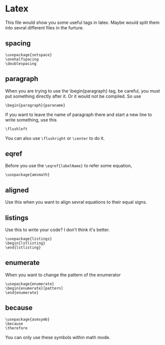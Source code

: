 # Latex
This file would show you some useful tags in latex. Maybe would split them into sevral different files in the furture.

## spacing
	\usepackage{setspace}
	\onehalfspacing
	\doublespacing
  
## paragraph
When you are trying to use the \begin{paragraph} tag, be careful, you must put something directly after it.
Or it would not be compiled. So use

	\begin{paragraph}{paraname}
  
If you want to leave the name of paragraph there and start a new line to write something, use this

	\flushleft
  
You can also use `\flushright` or `\center` to do it.

## eqref
Before you use the `\eqref{labelName}` to refer some equation,

	\usepackage{amsmath}

## aligned
Use this when you want to align sevral equations to their equal signs.

## listings
Use this to write your code? I don't think it's better.
  
	\usepackage{listings}
	\begin{lstlisting}
	\end{lstlisting}

## enumerate
When you want to change the pattern of the enumerator

	\usepackage{enumerate}
	\begin{enumerate}[pattern]
	\end{enumerate}

## because
	\usepackage{asmsymb}
	\because
	\therefore
You can only use these symbols within math mode.


